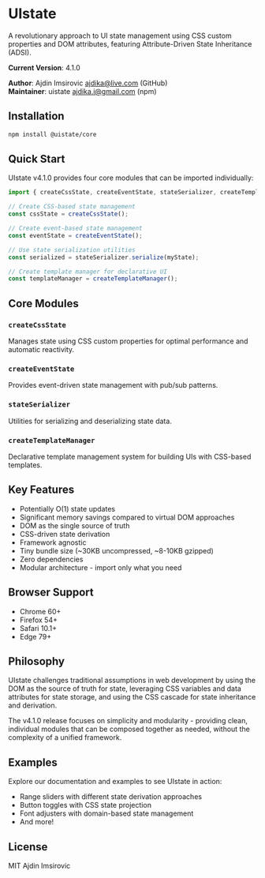 # UIstate

A revolutionary approach to UI state management using CSS custom properties and DOM attributes, featuring Attribute-Driven State Inheritance (ADSI).

**Current Version**: 4.1.0

**Author**: Ajdin Imsirovic <ajdika@live.com> (GitHub)  
**Maintainer**: uistate <ajdika.i@gmail.com> (npm)

## Installation

```bash
npm install @uistate/core
```

## Quick Start

UIstate v4.1.0 provides four core modules that can be imported individually:

```javascript
import { createCssState, createEventState, stateSerializer, createTemplateManager } from '@uistate/core';

// Create CSS-based state management
const cssState = createCssState();

// Create event-based state management  
const eventState = createEventState();

// Use state serialization utilities
const serialized = stateSerializer.serialize(myState);

// Create template manager for declarative UI
const templateManager = createTemplateManager();
```

## Core Modules

### `createCssState`
Manages state using CSS custom properties for optimal performance and automatic reactivity.

### `createEventState` 
Provides event-driven state management with pub/sub patterns.

### `stateSerializer`
Utilities for serializing and deserializing state data.

### `createTemplateManager`
Declarative template management system for building UIs with CSS-based templates.

## Key Features

- Potentially O(1) state updates
- Significant memory savings compared to virtual DOM approaches
- DOM as the single source of truth
- CSS-driven state derivation
- Framework agnostic
- Tiny bundle size (~30KB uncompressed, ~8-10KB gzipped)
- Zero dependencies
- Modular architecture - import only what you need

## Browser Support

- Chrome 60+
- Firefox 54+
- Safari 10.1+
- Edge 79+

## Philosophy

UIstate challenges traditional assumptions in web development by using the DOM as the source of truth for state, leveraging CSS variables and data attributes for state storage, and using the CSS cascade for state inheritance and derivation.

The v4.1.0 release focuses on simplicity and modularity - providing clean, individual modules that can be composed together as needed, without the complexity of a unified framework.

## Examples

Explore our documentation and examples to see UIstate in action:

- Range sliders with different state derivation approaches
- Button toggles with CSS state projection
- Font adjusters with domain-based state management
- And more!

## License

MIT  Ajdin Imsirovic
